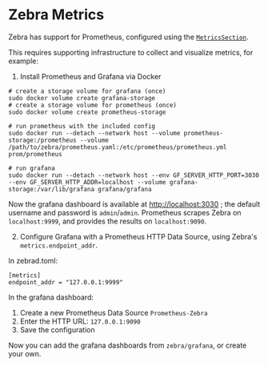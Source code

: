 # Zebra Metrics

Zebra has support for Prometheus, configured using the [`MetricsSection`][metrics_section].

This requires supporting infrastructure to collect and visualize metrics, for example:

1. Install Prometheus and Grafana via Docker

```
# create a storage volume for grafana (once)
sudo docker volume create grafana-storage
# create a storage volume for prometheus (once)
sudo docker volume create prometheus-storage

# run prometheus with the included config
sudo docker run --detach --network host --volume prometheus-storage:/prometheus --volume /path/to/zebra/prometheus.yaml:/etc/prometheus/prometheus.yml  prom/prometheus

# run grafana
sudo docker run --detach --network host --env GF_SERVER_HTTP_PORT=3030 --env GF_SERVER_HTTP_ADDR=localhost --volume grafana-storage:/var/lib/grafana grafana/grafana
```

Now the grafana dashboard is available at [http://localhost:3030](http://localhost:3030) ; the default username and password is `admin`/`admin`.
Prometheus scrapes Zebra on `localhost:9999`, and provides the results on `localhost:9090`.

2. Configure Grafana with a Prometheus HTTP Data Source, using Zebra's `metrics.endpoint_addr`.

In zebrad.toml:
```
[metrics]
endpoint_addr = "127.0.0.1:9999"
```

In the grafana dashboard:
1. Create a new Prometheus Data Source `Prometheus-Zebra`
2. Enter the HTTP URL: `127.0.0.1:9090`
3. Save the configuration

Now you can add the grafana dashboards from `zebra/grafana`, or create your own.

[metrics_section]: https://doc.zebra.zfnd.org/zebrad/config/struct.MetricsSection.html
